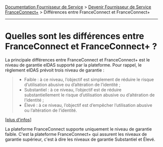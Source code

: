 [Documentation Fournisseur de Service](README.md) > [Devenir Fournisseur de Service FranceConnect+](../../README.md#je-veux-devenir-fournisseur-de-service) > Différences entre FranceConnect et FranceConnect+

---

# Quelles sont les différences entre FranceConnect et FranceConnect+ ?

La principale différences entre FranceConnect et FranceConnect+ est le niveau de garantie eIDAS supporté par la plateforme. Pour rappel, le règlement eIDAS prévoit trois niveau de garantie :

> - Faible : à ce niveau, l’objectif est simplement de réduire le risque d’utilisation abusive ou d’altération de l’identité ;
> - Substantiel : à ce niveau, l’objectif est de réduire substantiellement le risque d’utilisation abusive ou d’altération de l’identité ;
> - Élevé : à ce niveau, l’objectif est d’empêcher l’utilisation abusive ou l’altération de l’identité.

[[plus d'infos](https://www.ssi.gouv.fr/administration/reglementation/confiance-numerique/le-reglement-eidas/)]


La plateforme FranceConnect  supporte uniquement le niveau de garantie faible. C'est la plateforme FranceConnect+ qui assurent les niveaux de garantie supérieur, c'est à dire les niveaux de garantie Substantiel et Élevé. 
